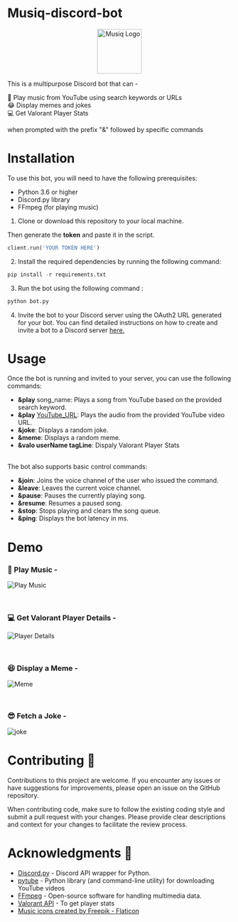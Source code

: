 # Musiq-discord-bot
<div align="center">
  <p>
    <a href="#"><img src="https://github-production-user-asset-6210df.s3.amazonaws.com/40622675/244601014-9fbae3b3-5b47-4c59-972e-e5f542c17461.png" width="100" height="100" alt="Musiq Logo" /></a>
  </p>
  </div>
 
This is a multipurpose Discord bot that can - 

🎵 Play music from YouTube using search keywords or URLs <br>
😂 Display memes and jokes <br>
💻 Get Valorant Player Stats 

when prompted with the prefix "&" followed by specific commands

# Installation
To use this bot, you will need to have the following prerequisites:

* Python 3.6 or higher
* Discord.py library
* FFmpeg (for playing music)

1. Clone or download this repository to your local machine.

 Then generate the <b>token</b> and paste it in the script.
 ``` python
 client.run('YOUR TOKEN HERE')
 ```
2. Install the required dependencies by running the following command:
```python 
pip install -r requirements.txt
```
3. Run the bot using the following command :
```python 
python bot.py
```
4. Invite the bot to your Discord server using the OAuth2 URL generated for your bot. You can find detailed instructions on how to create and invite a bot to a Discord server [here.](https://discordpy.readthedocs.io/en/latest/discord.html)

# Usage
Once the bot is running and invited to your server, you can use the following commands:

* <b>&play</b> song_name: Plays a song from YouTube based on the provided search keyword.
* <b>&play</b> [YouTube_URL](https://youtu.be/dQw4w9WgXcQ): Plays the audio from the provided YouTube video URL.
* <b>&joke</b>: Displays a random joke.
* <b>&meme</b>: Displays a random meme.
* <b>&valo userName tagLine</b>: Dispaly Valorant Player Stats
<br>
  The bot also supports basic control commands:
<br>
  
* <b>&join</b>: Joins the voice channel of the user who issued the command.
* <b>&leave</b>: Leaves the current voice channel.
* <b>&pause</b>: Pauses the currently playing song.
* <b>&resume</b>: Resumes a paused song.
* <b>&stop</b>: Stops playing and clears the song queue.
* <b>&ping</b>: Displays the bot latency in ms.
  
# Demo

### 🎵 Play Music - 
![Play Music](https://github.com/Prajnadeep/Musiq-discord-bot/assets/40622675/d8a351f9-b59f-4e13-8419-aeeaf22338cd) 

<br>

### 💻 Get Valorant Player Details - 
![Player Details](https://github.com/Prajnadeep/Musiq-discord-bot/assets/40622675/e7f7e337-5f0f-4af2-82b9-e586e51bc0ff)

<br>

### 😆 Display a Meme - 
![Meme](https://github.com/Prajnadeep/Musiq-discord-bot/assets/40622675/76bfd4a2-de06-420d-8090-7c0daa816167)

<br>

### 😎 Fetch a Joke - 
![joke](https://github.com/Prajnadeep/Musiq-discord-bot/assets/40622675/616852f4-4688-4815-8e87-0d60d54fe8a0)


<!-- <img src= "https://github.com/Prajnadeep/Musiq-discord-bot/assets/40622675/e1af7ac6-1237-4134-8a84-8af7a43de163" width="150"> -->



# Contributing 📝
Contributions to this project are welcome. If you encounter any issues or have suggestions for improvements, please open an issue on the GitHub repository.

When contributing code, make sure to follow the existing coding style and submit a pull request with your changes. Please provide clear descriptions and context for your changes to facilitate the review process.
  
# Acknowledgments 🙌
  
* [Discord.py](https://discordpy.readthedocs.io/en/stable/) - Discord API wrapper for Python.
* [pytube](https://github.com/pytube) - Python library (and command-line utility) for downloading YouTube videos
* [FFmpeg](https://ffmpeg.org/) - Open-source software for handling multimedia data.
* [Valorant API](https://github.com/Henrik-3/unofficial-valorant-api) - To get player stats
* <a href="https://www.flaticon.com/free-icons/music" title="music icons">Music icons created by Freepik - Flaticon</a>
